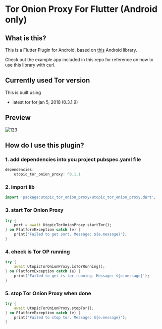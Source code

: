 # Tor Onion Proxy For Flutter (Android only)

## What is this?
This is a Flutter Plugin for Android, based on [this](https://github.com/jehy/Tor-Onion-Proxy-Library) Android library.

Check out the example app included in this repo for reference on how to use this library with curl.

## Currently used Tor version

This is built using
* latest tor for jan 5, 2018 (0.3.1.9)

## Preview

![123](https://user-images.githubusercontent.com/8808766/87232488-23387700-c3c8-11ea-9db1-ae2b4ba9b173.gif)

## How do I use this plugin?

### 1. add dependencies into you project pubspec.yaml file
``` dart
dependencies:
    utopic_tor_onion_proxy: ^0.1.1
```

### 2. import lib
``` dart
import 'package:utopic_tor_onion_proxy/utopic_tor_onion_proxy.dart';
```

### 3. start Tor Onion Proxy
``` dart
try {
    port = await UtopicTorOnionProxy.startTor();
} on PlatformException catch (e) {
    print('Failed to get port. Message: ${e.message}');
}
```

### 4. check is Tor OP running
``` dart
try {
    await UtopicTorOnionProxy.isTorRunning();
} on PlatformException catch (e) {
    print('Failed to get is tor running. Message: ${e.message}');
}
```

### 5. stop Tor Onion Proxy when done
``` dart
try {
    await UtopicTorOnionProxy.stopTor();
} on PlatformException catch (e) {
    print('Failed to stop tor. Message: ${e.message}');
}
```
